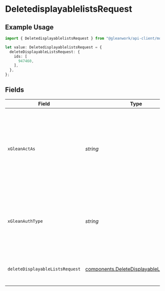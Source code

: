 # DeletedisplayablelistsRequest

## Example Usage

```typescript
import { DeletedisplayablelistsRequest } from "@gleanwork/api-client/models/operations";

let value: DeletedisplayablelistsRequest = {
  deleteDisplayableListsRequest: {
    ids: [
      947460,
    ],
  },
};
```

## Fields

| Field                                                                                                                    | Type                                                                                                                     | Required                                                                                                                 | Description                                                                                                              |
| ------------------------------------------------------------------------------------------------------------------------ | ------------------------------------------------------------------------------------------------------------------------ | ------------------------------------------------------------------------------------------------------------------------ | ------------------------------------------------------------------------------------------------------------------------ |
| `xGleanActAs`                                                                                                            | *string*                                                                                                                 | :heavy_minus_sign:                                                                                                       | Email address of a user on whose behalf the request is intended to be made (should be non-empty only for global tokens). |
| `xGleanAuthType`                                                                                                         | *string*                                                                                                                 | :heavy_minus_sign:                                                                                                       | Auth type being used to access the endpoint (should be non-empty only for global tokens).                                |
| `deleteDisplayableListsRequest`                                                                                          | [components.DeleteDisplayableListsRequest](../../models/components/deletedisplayablelistsrequest.md)                     | :heavy_check_mark:                                                                                                       | Updated version of the displayable list configs.                                                                         |